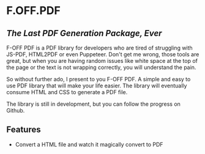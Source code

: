 # F.OFF.PDF
## _The Last PDF Generation Package, Ever_



F-OFF PDF is a PDF library for developers who are tired of struggling with JS-PDF, HTML2PDF or even Puppeteer.
Don't get me wrong, those tools are great, but when you are having random issues like white space at the top of the
page or the text is not wrapping correctly, you will understand the pain.

So without further ado, I present to you F-OFF PDF. A simple and easy to use PDF library that will make your life easier.
The library will eventually consume HTML and CSS to generate a PDF file.

The library is still in development, but you can follow the progress on Github.

## Features
- Convert a HTML file and watch it magically convert to PDF

